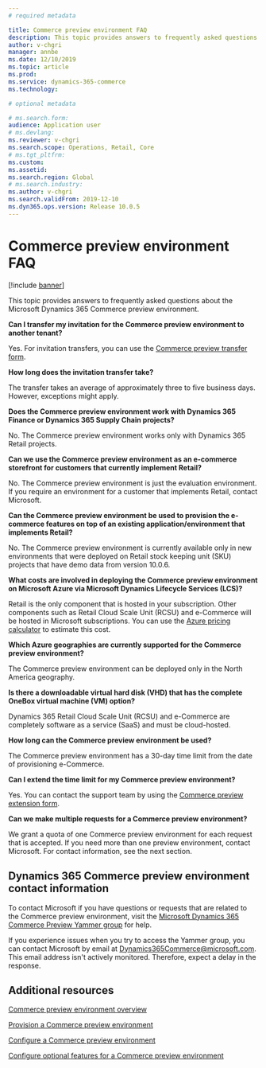 ```yaml
---
# required metadata

title: Commerce preview environment FAQ
description: This topic provides answers to frequently asked questions about the Microsoft Dynamics 365 Commerce preview environment.
author: v-chgri
manager: annbe
ms.date: 12/10/2019
ms.topic: article
ms.prod: 
ms.service: dynamics-365-commerce
ms.technology: 

# optional metadata

# ms.search.form: 
audience: Application user
# ms.devlang: 
ms.reviewer: v-chgri
ms.search.scope: Operations, Retail, Core
# ms.tgt_pltfrm: 
ms.custom: 
ms.assetid: 
ms.search.region: Global
# ms.search.industry: 
ms.author: v-chgri
ms.search.validFrom: 2019-12-10
ms.dyn365.ops.version: Release 10.0.5
---
```


# Commerce preview environment FAQ


[!include [banner](includes/banner.md)]

This topic provides answers to frequently asked questions about the Microsoft Dynamics 365 Commerce preview environment.

**Can I transfer my invitation for the Commerce preview environment to another tenant?**

Yes. For invitation transfers, you can use the [Commerce preview transfer form](https://aka.ms/Dynamics365CommercePreviewTransferForm).

**How long does the invitation transfer take?**

The transfer takes an average of approximately three to five business days. However, exceptions might apply.

**Does the Commerce preview environment work with Dynamics 365 Finance or Dynamics 365 Supply Chain projects?**

No. The Commerce preview environment works only with Dynamics 365 Retail projects.

**Can we use the Commerce preview environment as an e-commerce storefront for customers that currently implement Retail?**

No. The Commerce preview environment is just the evaluation environment. If you require an environment for a customer that implements Retail, contact Microsoft.

**Can the Commerce preview environment be used to provision the e-commerce features on top of an existing application/environment that implements Retail?**

No. The Commerce preview environment is currently available only in new environments that were deployed on Retail stock keeping unit (SKU) projects that have demo data from version 10.0.6.

**What costs are involved in deploying the Commerce preview environment on Microsoft Azure via Microsoft Dynamics Lifecycle Services (LCS)?**

Retail is the only component that is hosted in your subscription. Other components such as Retail Cloud Scale Unit (RCSU) and e-Commerce will be hosted in Microsoft subscriptions. You can use the [Azure pricing calculator](https://azure.microsoft.com/pricing/calculator/) to estimate this cost.

**Which Azure geographies are currently supported for the Commerce preview environment?**

The Commerce preview environment can be deployed only in the North America geography.

**Is there a downloadable virtual hard disk (VHD) that has the complete OneBox virtual machine (VM) option?**

Dynamics 365 Retail Cloud Scale Unit (RCSU) and e-Commerce are completely software as a service (SaaS) and must be cloud-hosted.

**How long can the Commerce preview environment be used?**

The Commerce preview environment has a 30-day time limit from the date of provisioning e-Commerce.

**Can I extend the time limit for my Commerce preview environment?**

Yes. You can contact the support team by using the [Commerce preview extension form](https://aka.ms/Dynamics365CommercePreviewExtensionForm).

**Can we make multiple requests for a Commerce preview environment?**

We grant a quota of one Commerce preview environment for each request that is accepted. If you need more than one preview environment, contact Microsoft. For contact information, see the next section.

## Dynamics 365 Commerce preview environment contact information

To contact Microsoft if you have questions or requests that are related to the Commerce preview environment, visit the [Microsoft Dynamics 365 Commerce Preview Yammer group](https://aka.ms/Dynamics365CommercePreviewYammer) for help.

If you experience issues when you try to access the Yammer group, you can contact Microsoft by email at <Dynamics365Commerce@microsoft.com>. This email address isn't actively monitored. Therefore, expect a delay in the response.

## Additional resources

[Commerce preview environment overview](cpe-overview.md)

[Provision a Commerce preview environment](provisioning-guide.md)

[Configure a Commerce preview environment](cpe-post-provisioning.md)

[Configure optional features for a Commerce preview environment](cpe-optional-features.md)
